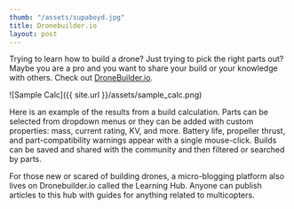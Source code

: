 ```yaml
---
thumb: "/assets/supaboyd.jpg"
title: Dronebuilder.io
layout: post
---
```


Trying to learn how to build a drone?  Just trying to pick the right parts out?  Maybe you are a pro and you want to share your build or your knowledge with others.  Check out [DroneBuilder.io](http://dronebuilder.io).

![Sample Calc]({{ site.url }}/assets/sample_calc.png)


Here is an example of the results from a build calculation.  Parts can be selected from dropdown menus or they can be added with custom properties: mass, current rating, KV, and more.  Battery life, propeller thrust, and part-compatibility warnings appear with a single mouse-click.  Builds can be saved and shared with the community and then filtered or searched by parts.   

For those new or scared of building drones, a micro-blogging platform also lives on Dronebuilder.io called the Learning Hub.  Anyone can publish articles to this hub with guides for anything related to multicopters.

